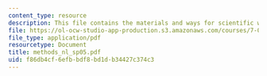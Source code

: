```yaml
---
content_type: resource
description: This file contains the materials and ways for scientific writing.
file: https://ol-ocw-studio-app-production.s3.amazonaws.com/courses/7-02ci-experimental-biology-communications-intensive-spring-2005/f86db4cf6efbbdf8bd1db34427c374c3_methods_nl_sp05.pdf
file_type: application/pdf
resourcetype: Document
title: methods_nl_sp05.pdf
uid: f86db4cf-6efb-bdf8-bd1d-b34427c374c3
---
```

